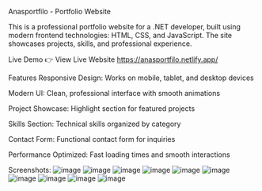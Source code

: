 Anasportfilo - Portfolio Website

This is a professional portfolio website for a .NET developer, built using modern frontend technologies: HTML, CSS, and JavaScript. The site showcases projects, skills, and professional experience.

Live Demo
👉 View Live Website
https://anasportfilo.netlify.app/

Features
Responsive Design: Works on mobile, tablet, and desktop devices

Modern UI: Clean, professional interface with smooth animations

Project Showcase: Highlight section for featured projects

Skills Section: Technical skills organized by category

Contact Form: Functional contact form for inquiries

Performance Optimized: Fast loading times and smooth interactions


Screenshots:
![image](https://github.com/user-attachments/assets/13199418-ca16-45da-b9e6-3d489a44b48a)
![image](https://github.com/user-attachments/assets/99cb2ad4-88f0-4f66-8155-a48dfc619183)
![image](https://github.com/user-attachments/assets/8d83a940-4d08-4a68-9a4e-0920f249c864)
![image](https://github.com/user-attachments/assets/fb0dd19a-f7fe-4df6-a4e4-863b9eabed7b)
![image](https://github.com/user-attachments/assets/98cf2b6c-57c1-4b46-840d-d30498be875f)
![image](https://github.com/user-attachments/assets/e6f875db-bd4e-4a23-845b-5bc97de79d73)
![image](https://github.com/user-attachments/assets/7610b7eb-3643-45a3-92a7-be685e5fb2d9)
![image](https://github.com/user-attachments/assets/5df55bc5-8c5b-4cfa-8f08-3b1f1966c258)
![image](https://github.com/user-attachments/assets/0359f662-7347-4aac-9f92-9da6e1cc48af)
![image](https://github.com/user-attachments/assets/c86614d7-f74c-4154-becf-66f8c32cf3da)


